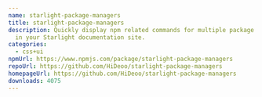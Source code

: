 ```yaml
---
name: starlight-package-managers
title: starlight-package-managers
description: Quickly display npm related commands for multiple package managers
  in your Starlight documentation site.
categories:
  - css+ui
npmUrl: https://www.npmjs.com/package/starlight-package-managers
repoUrl: https://github.com/HiDeoo/starlight-package-managers
homepageUrl: https://github.com/HiDeoo/starlight-package-managers
downloads: 4075
---
```

